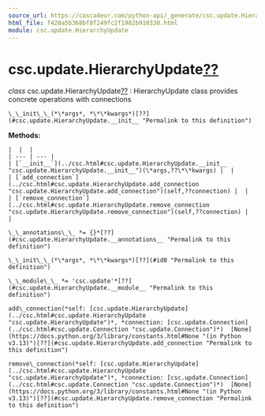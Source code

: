 ```yaml
---
source_url: https://cascadeur.com/python-api/_generate/csc.update.HierarchyUpdate.html
html_file: f420a5b368bf8f249fc2f1982b910330.html
module: csc.update.HierarchyUpdate
---
```


# csc.update.HierarchyUpdate[??](#csc-update-hierarchyupdate "Permalink to this heading")

*class* csc.update.HierarchyUpdate[??](#csc.update.HierarchyUpdate "Permalink to this definition")
:   HierarchyUpdate class provides concrete operations with connections

    \_\_init\_\_(*\*args*, *\*\*kwargs*)[??](#csc.update.HierarchyUpdate.__init__ "Permalink to this definition")

    
**Methods:**

    |  |  |
    | --- | --- |
    | [`__init__`](../csc.html#csc.update.HierarchyUpdate.__init__ "csc.update.HierarchyUpdate.__init__")(\*args,??\*\*kwargs) |  |
    | [`add_connection`](../csc.html#csc.update.HierarchyUpdate.add_connection "csc.update.HierarchyUpdate.add_connection")(self,??connection) |  |
    | [`remove_connection`](../csc.html#csc.update.HierarchyUpdate.remove_connection "csc.update.HierarchyUpdate.remove_connection")(self,??connection) |  |

    \_\_annotations\_\_ *= {}*[??](#csc.update.HierarchyUpdate.__annotations__ "Permalink to this definition")

    \_\_init\_\_(*\*args*, *\*\*kwargs*)[??](#id0 "Permalink to this definition")

    \_\_module\_\_ *= 'csc.update'*[??](#csc.update.HierarchyUpdate.__module__ "Permalink to this definition")

    add\_connection(*self: [csc.update.HierarchyUpdate](../csc.html#csc.update.HierarchyUpdate "csc.update.HierarchyUpdate")*, *connection: [csc.update.Connection](../csc.html#csc.update.Connection "csc.update.Connection")*)  [None](https://docs.python.org/3/library/constants.html#None "(in Python v3.13)")[??](#csc.update.HierarchyUpdate.add_connection "Permalink to this definition")

    remove\_connection(*self: [csc.update.HierarchyUpdate](../csc.html#csc.update.HierarchyUpdate "csc.update.HierarchyUpdate")*, *connection: [csc.update.Connection](../csc.html#csc.update.Connection "csc.update.Connection")*)  [None](https://docs.python.org/3/library/constants.html#None "(in Python v3.13)")[??](#csc.update.HierarchyUpdate.remove_connection "Permalink to this definition")